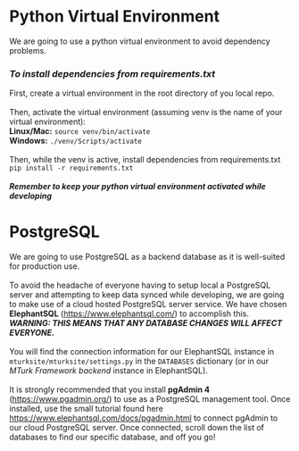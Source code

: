 # Python Virtual Environment
We are going to use a python virtual environment to avoid dependency problems.
### *To install dependencies from requirements.txt*
First, create a virtual environment in the root directory of you local repo.<br><br>
Then, activate the virtual environment (assuming venv is the name of your virtual environment):<br>
**Linux/Mac:** ```source venv/bin/activate```<br>
**Windows:** ```./venv/Scripts/activate```<br><br>
Then, while the venv is active, install dependencies from requirements.txt<br>
```pip install -r requirements.txt```<br><br>
***Remember to keep your python virtual environment activated while developing***

# PostgreSQL
We are going to use PostgreSQL as a backend database as it is well-suited for production use.<br><br>
To avoid the headache of everyone having to setup local a PostgreSQL server and attempting to keep data synced while developing, we are going to make use of a cloud hosted PostgreSQL server service. We have chosen **ElephantSQL** (https://www.elephantsql.com/) to accomplish this. ***WARNING: THIS MEANS THAT ANY DATABASE CHANGES WILL AFFECT EVERYONE.***<br><br>
You will find the connection information for our ElephantSQL instance in ```mturksite/mturksite/settings.py``` in the ```DATABASES``` dictionary (or in our *MTurk Framework backend* instance in ElephantSQL). <br><br>
It is strongly recommended that you install **pgAdmin 4** (https://www.pgadmin.org/) to use as a PostgreSQL management tool. Once installed, use the small tutorial found here https://www.elephantsql.com/docs/pgadmin.html to connect pgAdmin to our cloud PostgreSQL server. Once connected, scroll down the list of databases to find our specific database, and off you go!
